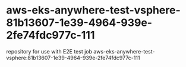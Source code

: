 # aws-eks-anywhere-test-vsphere-81b13607-1e39-4964-939e-2fe74fdc977c-111
repository for use with E2E test job aws-eks-anywhere-test-vsphere:81b13607-1e39-4964-939e-2fe74fdc977c-111
